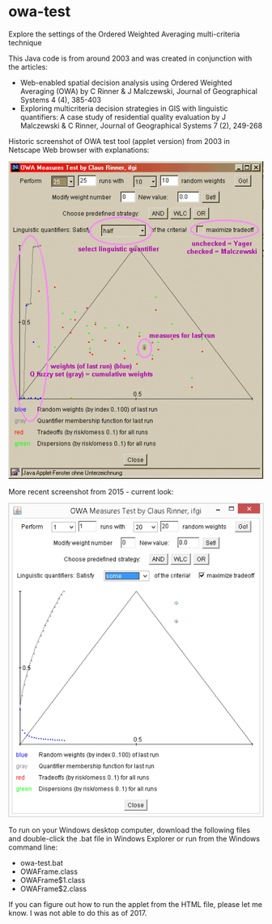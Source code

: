 # owa-test
Explore the settings of the Ordered Weighted Averaging multi-criteria technique

This Java code is from around 2003 and was created in conjunction with the articles: 
- Web-enabled spatial decision analysis using Ordered Weighted Averaging (OWA) 
  by C Rinner & J Malczewski, Journal of Geographical Systems 4 (4), 385-403
- Exploring multicriteria decision strategies in GIS with linguistic quantifiers: 
  A case study of residential quality evaluation
  by J Malczewski & C Rinner, Journal of Geographical Systems 7 (2), 249-268

Historic screenshot of OWA test tool (applet version) from 2003 in Netscape Web browser with explanations: 

![historic screenshot of OWA test tool with explanations](https://github.com/crinner/owa-test/blob/master/owa-test-screenshot.gif)

More recent screenshot from 2015 - current look: 

![recent screenshot of OWA test tool](https://github.com/crinner/owa-test/blob/master/OWA-Test_Screenshot.png)

To run on your Windows desktop computer, download the following files and double-click the .bat file in Windows Explorer or run from the Windows command line: 
- owa-test.bat
- OWAFrame.class
- OWAFrame$1.class
- OWAFrame$2.class

If you can figure out how to run the applet from the HTML file, please let me know. I was not able to do this as of 2017. 
